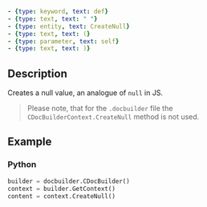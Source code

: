 ```yml signature
- {type: keyword, text: def}
- {type: text, text: " "}
- {type: entity, text: CreateNull}
- {type: text, text: (}
- {type: parameter, text: self}
- {type: text, text: )}
```

## Description

Creates a null value, an analogue of `null` in JS.

> Please note, that for the `.docbuilder` file the `CDocBuilderContext.CreateNull` method is not used.

## Example

### Python

``` py
builder = docbuilder.CDocBuilder()
context = builder.GetContext()
content = context.CreateNull()
```
